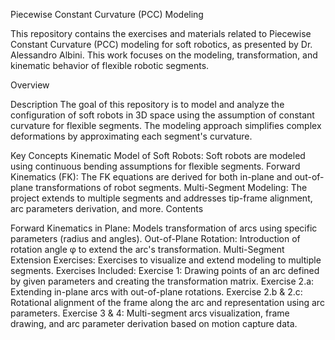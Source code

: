 Piecewise Constant Curvature (PCC) Modeling

This repository contains the exercises and materials related to Piecewise Constant Curvature (PCC) modeling for soft robotics, as presented by Dr. Alessandro Albini. This work focuses on the modeling, transformation, and kinematic behavior of flexible robotic segments.

Overview

Description
The goal of this repository is to model and analyze the configuration of soft robots in 3D space using the assumption of constant curvature for flexible segments. The modeling approach simplifies complex deformations by approximating each segment's curvature.

Key Concepts
Kinematic Model of Soft Robots: Soft robots are modeled using continuous bending assumptions for flexible segments.
Forward Kinematics (FK): The FK equations are derived for both in-plane and out-of-plane transformations of robot segments.
Multi-Segment Modeling: The project extends to multiple segments and addresses tip-frame alignment, arc parameters derivation, and more.
Contents

Forward Kinematics in Plane: Models transformation of arcs using specific parameters (radius and angles).
Out-of-Plane Rotation: Introduction of rotation angle φ to extend the arc's transformation.
Multi-Segment Extension Exercises: Exercises to visualize and extend modeling to multiple segments.
Exercises Included:
Exercise 1: Drawing points of an arc defined by given parameters and creating the transformation matrix.
Exercise 2.a: Extending in-plane arcs with out-of-plane rotations.
Exercise 2.b & 2.c: Rotational alignment of the frame along the arc and representation using arc parameters.
Exercise 3 & 4: Multi-segment arcs visualization, frame drawing, and arc parameter derivation based on motion capture data.
